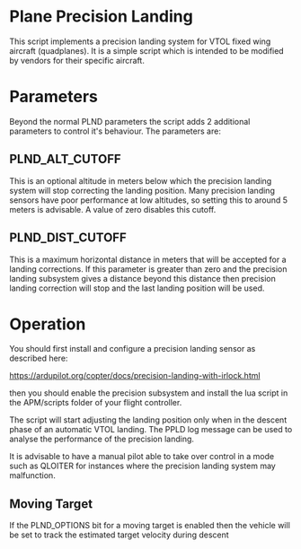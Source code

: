 # Plane Precision Landing

This script implements a precision landing system for VTOL fixed wing
aircraft (quadplanes). It is a simple script which is intended to be
modified by vendors for their specific aircraft.

# Parameters

Beyond the normal PLND parameters the script adds 2 additional parameters to
control it's behaviour. The parameters are:

## PLND_ALT_CUTOFF

This is an optional altitude in meters below which the precision
landing system will stop correcting the landing position. Many
precision landing sensors have poor performance at low altitudes, so
setting this to around 5 meters is advisable. A value of zero disables
this cutoff.

## PLND_DIST_CUTOFF

This is a maximum horizontal distance in meters that will be accepted
for a landing corrections. If this parameter is greater than zero and
the precision landing subsystem gives a distance beyond this distance
then precision landing correction will stop and the last landing
position will be used.

# Operation

You should first install and configure a precision landing sensor as described here:

  https://ardupilot.org/copter/docs/precision-landing-with-irlock.html

then you should enable the precision subsystem and install the lua
script in the APM/scripts folder of your flight controller.

The script will start adjusting the landing position only when in the
descent phase of an automatic VTOL landing. The PPLD log message can
be used to analyse the performance of the precision landing.

It is advisable to have a manual pilot able to take over control in a
mode such as QLOITER for instances where the precision landing system
may malfunction.

## Moving Target

If the PLND_OPTIONS bit for a moving target is enabled then the
vehicle will be set to track the estimated target velocity during
descent
